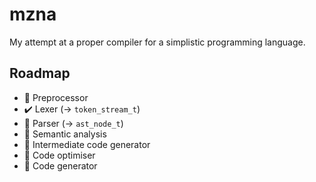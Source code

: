 # mzna
My attempt at a proper compiler for a simplistic programming language.

## Roadmap
* :white_square_button: Preprocessor
* :heavy_check_mark: Lexer (→ `token_stream_t`)
* :construction: Parser (→ `ast_node_t`)
* :white_square_button: Semantic analysis
* :white_square_button: Intermediate code generator
* :white_square_button: Code optimiser
* :white_square_button: Code generator